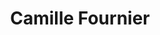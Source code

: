 ---
title: Camille Fournier
author_slug: camille_fournier
wikipedia_url: https://en.wikipedia.org/wiki/Camille_Fournier
layout: author
---